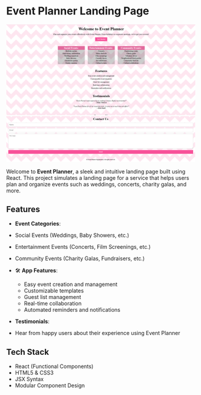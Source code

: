 #  Event Planner Landing Page

![Event Planner Screenshot](./eventplanner.png)
![Event Planner Screenshot](./eventplanner-2.png)


Welcome to **Event Planner**, a sleek and intuitive landing page built using React. This project simulates a landing page for a service that helps users plan and organize events such as weddings, concerts, charity galas, and more.

##  Features

-  **Event Categories**:
  - Social Events (Weddings, Baby Showers, etc.)
  - Entertainment Events (Concerts, Film Screenings, etc.)
  - Community Events (Charity Galas, Fundraisers, etc.)

- 🛠 **App Features**:
  - Easy event creation and management
  - Customizable templates
  - Guest list management
  - Real-time collaboration
  - Automated reminders and notifications

-  **Testimonials**:
  - Hear from happy users about their experience using Event Planner

##  Tech Stack

- React (Functional Components)
- HTML5 & CSS3
- JSX Syntax
- Modular Component Design
